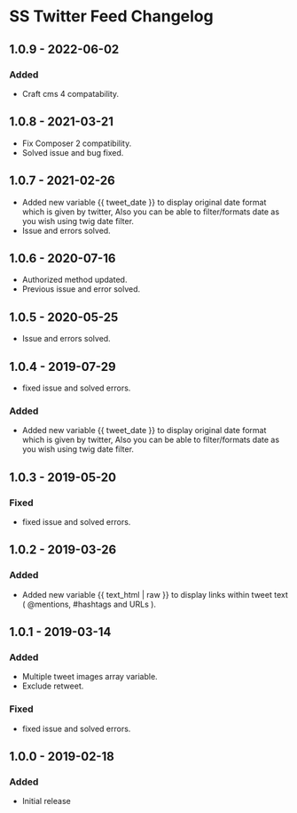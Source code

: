 # SS Twitter Feed Changelog

## 1.0.9 - 2022-06-02
### Added
- Craft cms 4 compatability.

## 1.0.8 - 2021-03-21

- Fix Composer 2 compatibility.
- Solved issue and bug fixed.

## 1.0.7 - 2021-02-26

- Added new variable {{ tweet_date }} to display original date format which is given by twitter, Also you can be able to filter/formats date as you wish using twig date filter.
- Issue and errors solved.

## 1.0.6 - 2020-07-16

- Authorized method updated.
- Previous issue and error solved.

## 1.0.5 - 2020-05-25

- Issue and errors solved.

## 1.0.4 - 2019-07-29

- fixed issue and solved errors.

### Added

- Added new variable {{ tweet_date }} to display original date format which is given by twitter, Also you can be able to filter/formats date as you wish using twig date filter.

## 1.0.3 - 2019-05-20

### Fixed

- fixed issue and solved errors.
## 1.0.2 - 2019-03-26

### Added

- Added new variable {{ text_html | raw }} to display links within tweet text ( @mentions, #hashtags and URLs ).


## 1.0.1 - 2019-03-14

### Added

- Multiple tweet images array variable.
- Exclude retweet.

### Fixed

- fixed issue and solved errors.


## 1.0.0 - 2019-02-18
### Added
- Initial release
